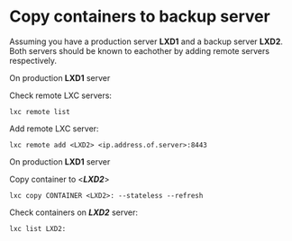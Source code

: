 # Copy containers to backup server

Assuming you have a production server **LXD1** and a backup server **LXD2**. Both servers should be known to eachother by adding remote servers respectively.

On production **LXD1** server

Check remote LXC servers:

```
lxc remote list
```

Add remote LXC server:

```
lxc remote add <LXD2> <ip.address.of.server>:8443
```

On production **LXD1** server

Copy container to <***LXD2***\>

```
lxc copy CONTAINER <LXD2>: --stateless --refresh
```

Check containers on ***LXD2*** server:

```
lxc list LXD2:
```